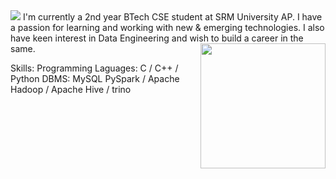 <img src="https://github.com/NiteeshK21/pvt/blob/main/Hello,%20I'm%20Niteesh%20(2).png?raw=true">
I'm currently a 2nd year BTech CSE student at SRM University AP. I have a passion for learning and working with new & emerging technologies. I also have keen interest in Data Engineering and wish to build a career in the same.
<img align="right" width="200" src="https://camo.githubusercontent.com/c1dcb74cc1c1835b1d716f5051499a2814c683c806b15f04b0eba492863703e9/68747470733a2f2f63646e2e6472696262626c652e636f6d2f75736572732f3733303730332f73637265656e73686f74732f363538313234332f6176656e746f2e676966">

Skills: 
Programming Laguages: C / C++ / Python
DBMS: MySQL
PySpark / Apache Hadoop / Apache Hive / trino





